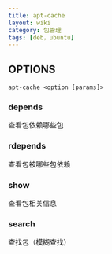 ```yaml
---
title: apt-cache
layout: wiki
category: 包管理
tags: [deb，ubuntu]
---  
```


## OPTIONS

~~~
apt-cache <option [params]>
~~~

### depends

查看包依赖哪些包

### rdepends

查看包被哪些包依赖

### show

查看包相关信息

### search

查找包（模糊查找）
